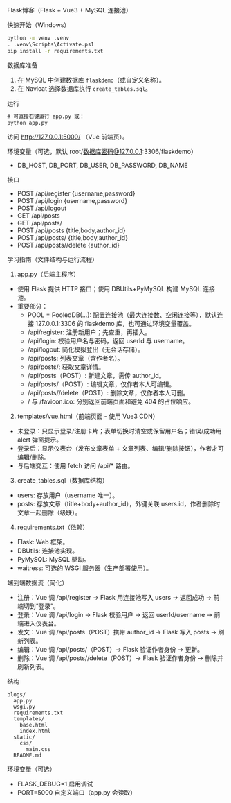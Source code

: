 Flask博客（Flask + Vue3 + MySQL 连接池）

快速开始（Windows）

```cmd
python -m venv .venv
. .venv\Scripts\Activate.ps1
pip install -r requirements.txt
```

数据库准备

1) 在 MySQL 中创建数据库 `flaskdemo`（或自定义名称）。
2) 在 Navicat 选择数据库执行 `create_tables.sql`。

运行

```cmd
# 可直接右键运行 app.py 或：
python app.py
```

访问 http://127.0.0.1:5000/ （Vue 前端页）。
    
环境变量（可选，默认 root/数据库密码@127.0.0.1:3306/flaskdemo）

- DB_HOST, DB_PORT, DB_USER, DB_PASSWORD, DB_NAME

接口

- POST /api/register {username,password}
- POST /api/login {username,password}
- POST /api/logout
- GET /api/posts
- GET /api/posts/<id>
- POST /api/posts {title,body,author_id}
- POST /api/posts/<id> {title,body,author_id}
- POST /api/posts/<id>/delete {author_id}

学习指南（文件结构与运行流程）

1) app.py（后端主程序）
- 使用 Flask 提供 HTTP 接口；使用 DBUtils+PyMySQL 构建 MySQL 连接池。
- 重要部分：
  - POOL = PooledDB(...): 配置连接池（最大连接数、空闲连接等），默认连接 127.0.0.1:3306 的 flaskdemo 库，也可通过环境变量覆盖。
  - /api/register: 注册新用户；先查重，再插入。
  - /api/login: 校验用户名与密码，返回 userId 与 username。
  - /api/logout: 简化模拟登出（无会话存储）。
  - /api/posts: 列表文章（含作者名）。
  - /api/posts/<id>: 获取文章详情。
  - /api/posts（POST）: 新建文章，需传 author_id。
  - /api/posts/<id>（POST）: 编辑文章，仅作者本人可编辑。
  - /api/posts/<id>/delete（POST）: 删除文章，仅作者本人可删。
  - / 与 /favicon.ico: 分别返回前端页面和避免 404 的占位响应。

2) templates/vue.html（前端页面 - 使用 Vue3 CDN）
- 未登录：只显示登录/注册卡片；表单切换时清空或保留用户名；错误/成功用 alert 弹窗提示。
- 登录后：显示仪表台（发布文章表单 + 文章列表、编辑/删除按钮），作者才可编辑/删除。
- 与后端交互：使用 fetch 访问 /api/* 路由。

3) create_tables.sql（数据库结构）
- users: 存放用户（username 唯一）。
- posts: 存放文章（title+body+author_id），外键关联 users.id，作者删除时文章一起删除（级联）。

4) requirements.txt（依赖）
- Flask: Web 框架。
- DBUtils: 连接池实现。
- PyMySQL: MySQL 驱动。
- waitress: 可选的 WSGI 服务器（生产部署使用）。

端到端数据流（简化）
- 注册：Vue 调 /api/register -> Flask 用连接池写入 users -> 返回成功 -> 前端切到“登录”。
- 登录：Vue 调 /api/login -> Flask 校验用户 -> 返回 userId/username -> 前端进入仪表台。
- 发文：Vue 调 /api/posts（POST）携带 author_id -> Flask 写入 posts -> 刷新列表。
- 编辑：Vue 调 /api/posts/<id>（POST）-> Flask 验证作者身份 -> 更新。
- 删除：Vue 调 /api/posts/<id>/delete（POST）-> Flask 验证作者身份 -> 删除并刷新列表。

结构

```
blogs/
  app.py
  wsgi.py
  requirements.txt
  templates/
    base.html
    index.html
  static/
    css/
      main.css
  README.md
```

环境变量（可选）
- FLASK_DEBUG=1 启用调试
- PORT=5000 自定义端口（app.py 会读取）


